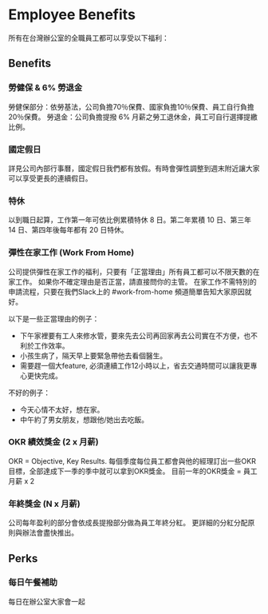 # Employee Benefits
所有在台灣辦公室的全職員工都可以享受以下福利：


## Benefits

### 勞健保 & 6% 勞退金
勞健保部分：依勞基法，公司負擔70％保費、國家負擔10％保費、員工自行負擔20％保費。
勞退金：公司負擔提撥 6% 月薪之勞工退休金，員工可自行選擇提繳比例。

### 國定假日
詳見公司內部行事曆，國定假日我們都有放假。有時會彈性調整到週末附近讓大家可以享受更長的連續假日。

### 特休
以到職日起算，工作第一年可依比例累積特休 8 日。第二年累積 10 日、第三年 14 日、第四年後每年都有 20 日特休。

### 彈性在家工作 (Work From Home)
公司提供彈性在家工作的福利，只要有「正當理由」所有員工都可以不限天數的在家工作。
如果你不確定理由是否正當，請直接問你的主管。
在家工作不需特別的申請流程，只要在我們Slack上的 #work-from-home 頻道簡單告知大家原因就好。

以下是一些正當理由的例子：
- 下午家裡要有工人來修水管，要來先去公司再回家再去公司實在不方便，也不利於工作效率。
- 小孩生病了，隔天早上要緊急帶他去看個醫生。
- 需要趕一個大feature, 必須連續工作12小時以上，省去交通時間可以讓我更專心更快完成。

不好的例子：
- 今天心情不太好，想在家。
- 中午約了男女朋友，想跟他/她出去吃飯。

### OKR 績效獎金 (2 x 月薪)
OKR = Objective, Key Results.
每個季度每位員工都會與他的經理訂出一些OKR目標，全部達成下一季的季中就可以拿到OKR獎金。
目前一年的OKR獎金 = 員工月薪 x 2

### 年終獎金 (N x 月薪)
公司每年盈利的部分會依成長提撥部分做為員工年終分紅。
更詳細的分紅分配原則與辦法會盡快推出。


## Perks

### 每日午餐補助
每日在辦公室大家會一起


